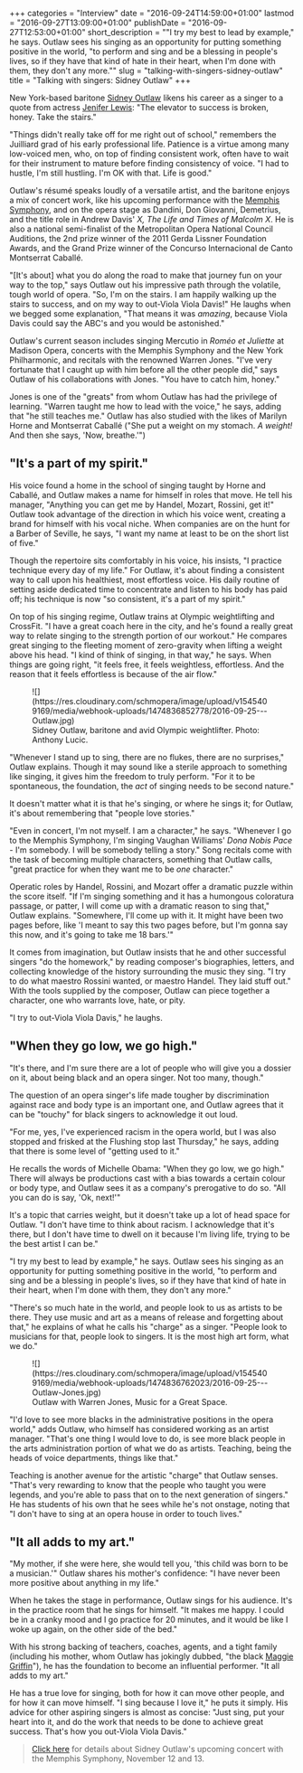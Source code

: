 +++
categories = "Interview"
date = "2016-09-24T14:59:00+01:00"
lastmod = "2016-09-27T13:09:00+01:00"
publishDate = "2016-09-27T12:53:00+01:00"
short_description = "&quot;I try my best to lead by example,&quot; he says. Outlaw sees his singing as an opportunity for putting something positive in the world, &quot;to perform and sing and be a blessing in people&#039;s lives, so if they have that kind of hate in their heart, when I&#039;m done with them, they don&#039;t any more.&quot;"
slug = "talking-with-singers-sidney-outlaw"
title = "Talking with singers: Sidney Outlaw"
+++

New York-based baritone [Sidney Outlaw](/scene/people/sidney-outlaw/) likens his career as a singer to a quote from actress [Jenifer Lewis](imdb.com/name/nm0507338/): "The elevator to success is broken, honey. Take the stairs."

"Things didn't really take off for me right out of school," remembers the Juilliard grad of his early professional life. Patience is a virtue among many low-voiced men, who, on top of finding consistent work, often have to wait for their instrument to mature before finding consistency of voice. "I had to hustle, I'm still hustling. I'm OK with that. Life is good." 

Outlaw's résumé speaks loudly of a versatile artist, and the baritone enjoys a mix of concert work, like his upcoming performance with the [Memphis Symphony](http://www.memphissymphony.org/2016-2017-season), and on the opera stage as Dandini, Don Giovanni, Demetrius, and the title role in Andrew Davis' *X, The Life and Times of Malcolm X*. He is also a national semi-finalist of the Metropolitan Opera National Council Auditions, the 2nd prize winner of the 2011 Gerda Lissner Foundation Awards, and the Grand Prize winner of the Concurso Internacional de Canto Montserrat Caballé.

"[It's about] what you do along the road to make that journey fun on your way to the top," says Outlaw out his impressive path through the volatile, tough world of opera. "So, I'm on the stairs. I am happily walking up the stairs to success, and on my way to out-Viola Viola Davis!" He laughs when we begged some explanation, "That means it was *amazing*, because Viola Davis could say the ABC's and you would be astonished."

Outlaw's current season includes singing Mercutio in *Roméo et Juliette* at Madison Opera, concerts with the Memphis Symphony and the New York Philharmonic, and recitals with the renowned Warren Jones. "I've very fortunate that I caught up with him before all the other people did," says Outlaw of his collaborations with Jones. "You have to catch him, honey." 

Jones is one of the "greats" from whom Outlaw has had the privilege of learning. "Warren taught me how to lead with the voice," he says, adding that "he still teaches me." Outlaw has also studied with the likes of Marilyn Horne and Montserrat Caballé ("She put a weight on my stomach. *A weight!* And then she says, 'Now, breathe.'") 

## "It's a part of my spirit."

His voice found a home in the school of singing taught by Horne and Caballé, and Outlaw makes a name for himself in roles that move. He tell his manager, "Anything you can get me by Handel, Mozart, Rossini, get it!" Outlaw took advantage of the direction in which his voice went, creating a brand for himself with his vocal niche. When companies are on the hunt for a Barber of Seville, he says, "I want my name at least to be on the short list of five."

Though the repertoire sits comfortably in his voice, his insists, "I practice technique every day of my life." For Outlaw, it's about finding a consistent way to call upon his healthiest, most effortless voice. His daily routine of setting aside dedicated time to concentrate and listen to his body has paid off; his technique is now "so consistent, it's a part of my spirit."

On top of his singing regime, Outlaw trains at Olympic weightlifting and CrossFit. "I have a great coach here in the city, and he's found a really great way to relate singing to the strength portion of our workout." He compares great singing to the fleeting moment of zero-gravity when lifting a weight above his head. "I kind of think of singing, in that way," he says. When things are going right, "it feels free, it feels weightless, effortless. And the reason that it feels effortless is because of the air flow."

<figure data-type="image">
![](https://res.cloudinary.com/schmopera/image/upload/v1545409169/media/webhook-uploads/1474836852778/2016-09-25---Outlaw.jpg)
<figcaption>Sidney Outlaw, baritone and avid Olympic weightlifter. Photo: Anthony Lucic.</figcaption>
</figure>

"Whenever I stand up to sing, there are no flukes, there are no surprises," Outlaw explains. Though it may sound like a sterile approach to something like singing, it gives him the freedom to truly perform. "For it to be spontaneous, the foundation, the *act* of singing needs to be second nature."

It doesn't matter what it is that he's singing, or where he sings it; for Outlaw, it's about remembering that "people love stories." 

"Even in concert, I'm not myself. I am a character," he says. "Whenever I go to the Memphis Symphony, I'm singing Vaughan Williams' *Dona Nobis Pace* - I'm somebody. I will be somebody telling a story." Song recitals come with the task of becoming multiple characters, something that Outlaw calls, "great practice for when they want me to be *one* character."

Operatic roles by Handel, Rossini, and Mozart offer a dramatic puzzle within the score itself. "If I'm singing something and it has a humongous coloratura passage, or patter, I will come up with a dramatic reason to sing that," Outlaw explains. "Somewhere, I'll come up with it. It might have been two pages before, like 'I meant to say this two pages before, but I'm gonna say this now, and it's going to take me 18 bars.'"

It comes from imagination, but Outlaw insists that he and other successful singers "do the homework," by reading composer's biographies, letters, and collecting knowledge of the history surrounding the music they sing. "I try to do what maestro Rossini wanted, or maestro Handel. They laid stuff out." With the tools supplied by the composer, Outlaw can piece together a character, one who warrants love, hate, or pity.

"I try to out-Viola Viola Davis," he laughs.

## "When they go low, we go high."

"It's there, and I'm sure there are a lot of people who will give you a dossier on it, about being black and an opera singer. Not too many, though." 

The question of an opera singer's life made tougher by discrimination against race and body type is an important one, and Outlaw agrees that it can be "touchy" for black singers to acknowledge it out loud. 

"For me, yes, I've experienced racism in the opera world, but I was also stopped and frisked at the Flushing stop last Thursday," he says, adding that there is some level of "getting used to it."

He recalls the words of Michelle Obama: "When they go low, we go high." There will always be productions cast with a bias towards a certain colour or body type, and Outlaw sees it as a company's prerogative to do so. "All you can do is say, 'Ok, next!'"

It's a topic that carries weight, but it doesn't take up a lot of head space for Outlaw. "I don't have time to think about racism. I acknowledge that it's there, but I don't have time to dwell on it because I'm living life, trying to be the best artist I can be."

"I try my best to lead by example," he says. Outlaw sees his singing as an opportunity for putting something positive in the world, "to perform and sing and be a blessing in people's lives, so if they have that kind of hate in their heart, when I'm done with them, they don't any more."

"There's so much hate in the world, and people look to us as artists to be there. They use music and art as a means of release and forgetting about that," he explains of what he calls his "charge" as a singer. "People look to musicians for that, people look to singers. It is the most high art form, what we do."

<figure data-type="image">
![](https://res.cloudinary.com/schmopera/image/upload/v1545409169/media/webhook-uploads/1474836762023/2016-09-25---Outlaw-Jones.jpg)<figcaption>Outlaw with Warren Jones, Music for a Great Space.</figcaption>
</figure>

"I'd love to see more blacks in the administrative positions in the opera world," adds Outlaw, who himself has considered working as an artist manager. "That's one thing I would love to do, is see more black people in the arts administration portion of what we do as artists. Teaching, being the heads of voice departments, things like that."

Teaching is another avenue for the artistic "charge" that Outlaw senses. "That's very rewarding to know that the people who taught you were legends, and you're able to pass that on to the next generation of singers." He has students of his own that he sees while he's not onstage, noting that "I don't have to sing at an opera house in order to touch lives."

## "It all adds to my art."

"My mother, if she were here, she would tell you, 'this child was born to be a musician.'" Outlaw shares his mother's confidence: "I have never been more positive about anything in my life."

When he takes the stage in performance, Outlaw sings for his audience. It's in the practice room that he sings for himself. "It makes me happy. I could be in a cranky mood and I go practice for 20 minutes, and it would be like I woke up again, on the other side of the bed."

With his strong backing of teachers, coaches, agents, and a tight family (including his mother, whom Outlaw has jokingly dubbed, "the black [Maggie Griffin](https://twitter.com/tipitmaggieg?lang=en-gb)"), he has the foundation to become an influential performer. "It all adds to my art."

He has a true love for singing, both for how it can move other people, and for how it can move himself. "I sing because I love it," he puts it simply. His advice for other aspiring singers is almost as concise: "Just sing, put your heart into it, and do the work that needs to be done to achieve great success. That's how you out-Viola Viola Davis."

>[Click here](http://www.memphissymphony.org/2016-2017-season) for details about Sidney Outlaw's upcoming concert with the Memphis Symphony, November 12 and 13.
